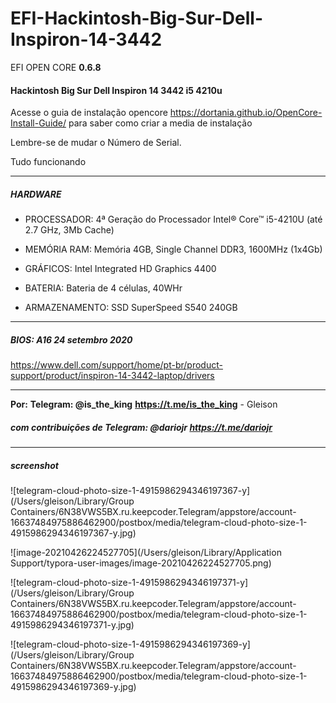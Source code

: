 # EFI-Hackintosh-Big-Sur-Dell-Inspiron-14-3442

EFI OPEN CORE **0.6.8** 

#### Hackintosh Big Sur Dell Inspiron 14 3442 i5 4210u

Acesse o guia de instalação opencore  https://dortania.github.io/OpenCore-Install-Guide/ para saber como criar a media de instalação

Lembre-se de mudar o Número de Serial.

Tudo funcionando

------

##### HARDWARE

- PROCESSADOR: 4ª Geração do Processador Intel® Core™ i5-4210U (até 2.7 GHz, 3Mb Cache)
- MEMÓRIA RAM: Memória 4GB, Single Channel DDR3, 1600MHz (1x4Gb)

- GRÁFICOS: Intel Integrated HD Graphics 4400

- BATERIA: Bateria de 4 células, 40WHr

- ARMAZENAMENTO: SSD SuperSpeed S540 240GB

------

##### BIOS: A16 24 setembro 2020

https://www.dell.com/support/home/pt-br/product-support/product/inspiron-14-3442-laptop/drivers

------

**Por:** **Telegram: @is_the_king** **https://t.me/is_the_king** - Gleison

##### com contribuições de **Telegram: @dariojr https://t.me/dariojr**

------



##### screenshot

![telegram-cloud-photo-size-1-4915986294346197367-y](/Users/gleison/Library/Group Containers/6N38VWS5BX.ru.keepcoder.Telegram/appstore/account-16637484975886462900/postbox/media/telegram-cloud-photo-size-1-4915986294346197367-y.jpg)

![image-20210426224527705](/Users/gleison/Library/Application Support/typora-user-images/image-20210426224527705.png)

![telegram-cloud-photo-size-1-4915986294346197371-y](/Users/gleison/Library/Group Containers/6N38VWS5BX.ru.keepcoder.Telegram/appstore/account-16637484975886462900/postbox/media/telegram-cloud-photo-size-1-4915986294346197371-y.jpg)

![telegram-cloud-photo-size-1-4915986294346197369-y](/Users/gleison/Library/Group Containers/6N38VWS5BX.ru.keepcoder.Telegram/appstore/account-16637484975886462900/postbox/media/telegram-cloud-photo-size-1-4915986294346197369-y.jpg)